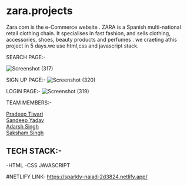 # zara.projects
Zara.com is the e-Commerce website . ZARA is a Spanish multi-national retail clothing chain. It specialises in fast fashion, and sells clothing, accessories, shoes, beauty products and perfumes .
we craeting athis project in 5 days.we use html,css and javascript stack.

SEARCH PAGE:-

![Screenshot (317)](https://user-images.githubusercontent.com/103120032/214493285-e597056a-2759-4b04-aca1-130da9dfe412.png)

SIGN UP PAGE:-
![Screenshot (320)](https://user-images.githubusercontent.com/103120032/214493480-515d7a37-8bdb-47e1-832f-43b11783f251.png)

LOGIN PAGE:-
![Screenshot (319)](https://user-images.githubusercontent.com/103120032/214493574-f8ea378d-40cb-4a05-af82-72b5f0368731.png)

TEAM MEMBERS:-

 <a href="https://github.com/Pradeep2888">Pradeep Tiwari</a>
 <br>
 <a href="https://github.com/Sandeepyadav14">Sandeep Yadav</a>
 <br>
 <a href="https://github.com/adarshgithubit">Adarsh Singh</a>
 <br>
 <a href="https://github.com/imsaksham">Saksham Singh</a>


## TECH STACK:-
-HTML
-CSS
JAVASCRIPT

#NETLIFY LINK-
https://sparkly-naiad-2d3824.netlify.app/

